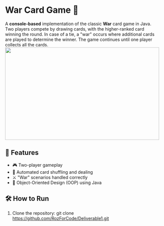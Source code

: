 # War Card Game 🎴

A **console-based** implementation of the classic **War** card game in Java. Two players compete by drawing cards, with the higher-ranked card winning the round. In case of a tie, a "war" occurs where additional cards are played to determine the winner. The game continues until one player collects all the cards.
<img src="https://github.com/user-attachments/assets/7e2d9b0f-ec3f-430e-940c-02830182c99c" width="500" height="300" />

## 📌 Features
- 🎮 Two-player gameplay
- 🔄 Automated card shuffling and dealing
- ⚔️ "War" scenarios handled correctly
- 📜 Object-Oriented Design (OOP) using Java

## 🛠️ How to Run
1. Clone the repository:
   git clone https://github.com/RozForCode/Deliverable1.git


